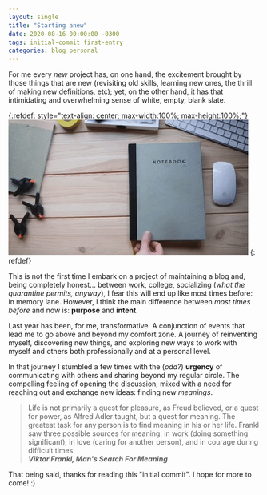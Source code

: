 ```yaml
---
layout: single
title: "Starting anew"
date: 2020-08-16 00:00:00 -0300
tags: initial-commit first-entry
categories: blog personal
---
```


For me every <em>new</em> project has, on one hand, the excitement brought by those things that are new (revisiting old skills, learning new ones, the thrill of making new definitions, etc); yet, on the other hand, it has that intimidating and overwhelming sense of white, empty, blank slate.

{:refdef: style="text-align: center; max-width:100%; max-height:100%;"}
![blank-pages](/assets/images/gif/blank-pages.gif)
{: refdef}

This is not the first time I embark on a project of maintaining a blog and, being completely honest... between work, college, socializing (<em>what the quarantine permits, anyway</em>), I fear this will end up like most times before: in memory lane. However, I think the main difference between <em>most times before</em> and now is: <strong>purpose</strong> and <strong>intent</strong>.

Last year has been, for me, transformative. A conjunction of events that lead me to go above and beyond my comfort zone. A journey of reinventing myself, discovering new things, and exploring new ways to work with myself and others both professionally and at a personal level.

In that journey I stumbled a few times with the (<em>odd?</em>) <strong>urgency</strong> of communicating with others and sharing beyond my regular circle. The compelling feeling of opening the discussion, mixed with a need for reaching out and exchange new ideas: finding new <em>meanings</em>.

> Life is not primarily a quest for pleasure, as Freud believed, or a quest for power, as Alfred Adler taught, but a quest for meaning. The greatest task for any person is to find meaning in his or her life. Frankl saw three possible sources for meaning: in work (doing something significant), in love (caring for another person), and in courage during difficult times.<br/>
> <cite><strong>Viktor Frankl, Man's Search For Meaning</strong></cite>

That being said, thanks for reading this "initial commit". I hope for more to come! :)